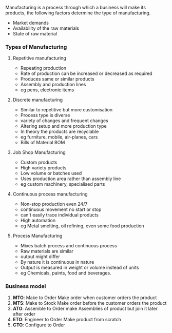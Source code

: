 Manufacturing is a process through which a business will make its products, the following factors determine the type of manufacturing.

- Market demands
- Availability of the raw materials
- State of raw material

### Types of Manufacturing

1) Repetitive manufacturing
	- Repeating production 
	- Rate of production can be increased or decreased as required
	- Produces same or similar products
	- Assembly and production lines
	- eg pens, electronic items

2) Discrete manufacturing 
	- Similar to repetitive but more customisation
	- Process type is diverse 
	- variety of changes and frequent changes
	- Altering setup and more production type
	- In theory the products are recyclable 
	- eg furniture, mobile, air-planes, cars 
	- Bills of Material BOM

3) Job Shop Manufacturing
	- Custom products 
	- High variety products 
	- Low volume or batches used 
	- Uses production area rather than assembly line
	- eg custom machinery, specialised parts

4) Continuous process manufacturing 
	- Non-stop production even 24/7
	- continuous movement no start or stop
	- can't easily trace individual products
	- High automation
	- eg Metal smelting, oil refining, even some food production

5) Process Manufacturing 
	- Mixes batch process and continuous process 
	- Raw materials are similar 
	- output might differ 
	- By nature it is continuous in nature 
	- Output is measured in weight or volume instead of units 
	- eg Chemicals, paints, food and beverages.

### Business model

1) **MTO**:  Make to Order 
Make order when customer orders the product
2) **MTS**: Make to Stock
Make order before the customer orders the product
3) **ATO**: Assemble to Order
make Assemblies of product but join it later after order
4) **ETO**: Engineer to Order
Make product from scratch
5) **CTO**: Configure to Order
